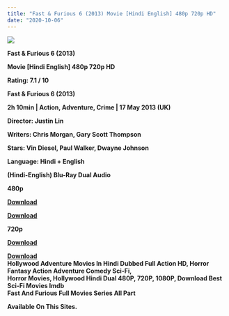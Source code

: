 ```yaml
---
title: "Fast & Furious 6 (2013) Movie [Hindi English] 480p 720p HD"
date: "2020-10-06"
---
```


[**![](https://1.bp.blogspot.com/-cAolx8IysjI/X04N94UPZaI/AAAAAAAAEtY/d_zKO85DirM_Ws771qaIqpbCh6QDg4CrQCLcBGAsYHQ/s1600/fast6.webp)**](https://1.bp.blogspot.com/-cAolx8IysjI/X04N94UPZaI/AAAAAAAAEtY/d_zKO85DirM_Ws771qaIqpbCh6QDg4CrQCLcBGAsYHQ/s1600/fast6.webp)

**Fast & Furious 6 (2013)**

**Movie \[Hindi English\] 480p 720p HD**

**Rating: 7.1 / 10**

**Fast & Furious 6 (2013)**

**2h 10min | Action, Adventure, Crime | 17 May 2013 (UK)**

**Director: Justin Lin**

**Writers: Chris Morgan, Gary Scott Thompson**

**Stars: Vin Diesel, Paul Walker, Dwayne Johnson**

**Language: Hindi + English**

 **(Hindi-English) Blu-Ray Dual Audio**

**480p**

[**Download**](https://coinquint.com/fnf6/)

[**Download**](https://myglinks.xyz/502)

**720p**

[**Download**](https://coinquint.com/fnf67/)

**[Download](https://myglinks.xyz/503)**  
**Hollywood Adventure Movies In Hindi Dubbed Full Action HD, Horror Fantasy Action Adventure Comedy Sci-Fi,**  
**Horror Movies, Hollywood Hindi Dual 480P, 720P, 1080P, Download Best Sci-Fi Movies Imdb**   
**Fast And Furious Full Movies Series All Part**

**Available On This Sites.**
